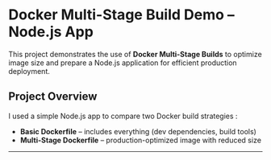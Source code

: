 #   Docker Multi-Stage Build Demo – Node.js App
This project demonstrates the use of **Docker Multi-Stage Builds** to optimize image size and prepare a Node.js application for efficient production deployment.
## Project Overview
I used a simple Node.js app to compare two Docker build strategies :  
- **Basic Dockerfile** – includes everything (dev dependencies, build tools)  
- **Multi-Stage Dockerfile** – production-optimized image with reduced size
---

 
  
